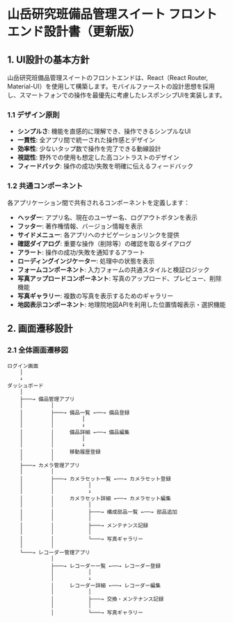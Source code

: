 # 山岳研究班備品管理スイート フロントエンド設計書（更新版）

## 1. UI設計の基本方針

山岳研究班備品管理スイートのフロントエンドは、React（React Router, Material-UI）を使用して構築します。モバイルファーストの設計思想を採用し、スマートフォンでの操作を最優先に考慮したレスポンシブUIを実装します。

### 1.1 デザイン原則

- **シンプルさ**: 機能を直感的に理解でき、操作できるシンプルなUI
- **一貫性**: 全アプリ間で統一された操作感とデザイン
- **効率性**: 少ないタップ数で操作を完了できる動線設計
- **視認性**: 野外での使用も想定した高コントラストのデザイン
- **フィードバック**: 操作の成功/失敗を明確に伝えるフィードバック

### 1.2 共通コンポーネント

各アプリケーション間で共有されるコンポーネントを定義します：

- **ヘッダー**: アプリ名、現在のユーザー名、ログアウトボタンを表示
- **フッター**: 著作権情報、バージョン情報を表示
- **サイドメニュー**: 各アプリへのナビゲーションリンクを提供
- **確認ダイアログ**: 重要な操作（削除等）の確認を取るダイアログ
- **アラート**: 操作の成功/失敗を通知するアラート
- **ローディングインジケーター**: 処理中の状態を表示
- **フォームコンポーネント**: 入力フォームの共通スタイルと検証ロジック
- **写真アップロードコンポーネント**: 写真のアップロード、プレビュー、削除機能
- **写真ギャラリー**: 複数の写真を表示するためのギャラリー
- **地図表示コンポーネント**: 地理院地図APIを利用した位置情報表示・選択機能

## 2. 画面遷移設計

### 2.1 全体画面遷移図

```
ログイン画面
    │
    ↓
ダッシュボード
    │
    ├───→ 備品管理アプリ
    │         │
    │         ├───→ 備品一覧 ←──→ 備品登録
    │         │         │
    │         │         ↓
    │         │     備品詳細 ←──→ 備品編集
    │         │         │
    │         │         ↓
    │         │     移動履歴登録
    │         │
    ├───→ カメラ管理アプリ
    │         │
    │         ├───→ カメラセット一覧 ←──→ カメラセット登録
    │         │           │
    │         │           ↓
    │         │     カメラセット詳細 ←──→ カメラセット編集
    │         │           │
    │         │           ├───→ 構成部品一覧 ←──→ 部品追加
    │         │           │
    │         │           ├───→ メンテナンス記録
    │         │           │
    │         │           └───→ 写真ギャラリー
    │         │
    └───→ レコーダー管理アプリ
              │
              ├───→ レコーダー一覧 ←──→ レコーダー登録
              │           │
              │           ↓
              │     レコーダー詳細 ←──→ レコーダー編集
              │           │
              │           ├───→ 交換・メンテナンス記録
              │           │
              │           └───→ 写真ギャラリー
```